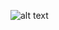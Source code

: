 ![alt text](https://github.com/myudakov/Stylishprofilecard/blob/profilecard/c6dadffb50954bc45b3cb063300e9401.jpeg.jpg?raw=true)
